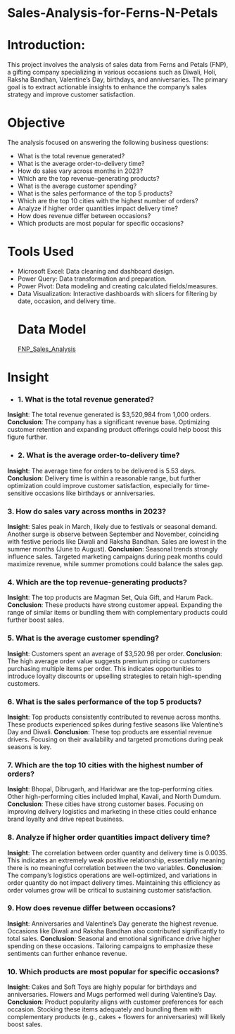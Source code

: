 # Sales-Analysis-for-Ferns-N-Petals
# Introduction:
This project involves the analysis of sales data from Ferns and Petals (FNP), a gifting company specializing in various occasions such as Diwali, Holi, Raksha Bandhan, Valentine’s Day, birthdays, and anniversaries. The primary goal is to extract actionable insights to enhance the company’s sales strategy and improve customer satisfaction.
# Objective
The analysis focused on answering the following business questions:

* What is the total revenue generated?
* What is the average order-to-delivery time?
* How do sales vary across months in 2023?
* Which are the top revenue-generating products?
* What is the average customer spending?
* What is the sales performance of the top 5 products?
* Which are the top 10 cities with the highest number of orders?
* Analyze if higher order quantities impact delivery time?
* How does revenue differ between occasions?
* Which products are most popular for specific occasions?
# Tools Used
* Microsoft Excel: Data cleaning and dashboard design.
* Power Query: Data transformation and preparation.
* Power Pivot: Data modeling and creating calculated fields/measures.
* Data Visualization: Interactive dashboards with slicers for filtering by date, occasion, and delivery time.
  # Data Model
  <a href="Screenshot 2024-12-06 220102.png">FNP_Sales_Analysis</a>
# Insight
* ### 1. What is the total revenue generated?
**Insight**: The total revenue generated is $3,520,984 from 1,000 orders.
**Conclusion**: The company has a significant revenue base. Optimizing customer retention and expanding product offerings could help boost this figure further.
* ### 2. What is the average order-to-delivery time?
**Insight**: The average time for orders to be delivered is 5.53 days.
**Conclusion**: Delivery time is within a reasonable range, but further optimization could improve customer satisfaction, especially for time-sensitive occasions like birthdays or anniversaries.
### 3. How do sales vary across months in 2023?
**Insight**:
Sales peak in March, likely due to festivals or seasonal demand.
Another surge is observe between September and November, coinciding with festive periods like Diwali and Raksha Bandhan.
Sales are lowest in the summer months (June to August).
**Conclusion**: Seasonal trends strongly influence sales. Targeted marketing campaigns during peak months could maximize revenue, while summer promotions could balance the sales gap.
### 4. Which are the top revenue-generating products?
**Insight**:
The top products are Magman Set, Quia Gift, and Harum Pack.
**Conclusion**: These products have strong customer appeal. Expanding the range of similar items or bundling them with complementary products could further boost sales.
### 5. What is the average customer spending?
**Insight**: Customers spent an average of $3,520.98 per order.
**Conclusion**: The high average order value suggests premium pricing or customers purchasing multiple items per order. This indicates opportunities to introduce loyalty discounts or upselling strategies to retain high-spending customers.
### 6. What is the sales performance of the top 5 products?
**Insight**:
Top products consistently contributed to revenue across months.
These products experienced spikes during festive seasons like Valentine’s Day and Diwali.
**Conclusion**: These top products are essential revenue drivers. Focusing on their availability and targeted promotions during peak seasons is key.
### 7. Which are the top 10 cities with the highest number of orders?
**Insight**:
Bhopal, Dibrugarh, and Haridwar are the top-performing cities.
Other high-performing cities included Imphal, Kavali, and North Dumdum.
**Conclusion**: These cities have strong customer bases. Focusing on improving delivery logistics and marketing in these cities could enhance brand loyalty and drive repeat business.
### 8. Analyze if higher order quantities impact delivery time?
**Insight**: The correlation between order quantity and delivery time is 0.0035. This indicates an extremely weak positive relationship, essentially meaning there is no meaningful correlation between the two variables.
**Conclusion**: The company’s logistics operations are well-optimized, and variations in order quantity do not impact delivery times. Maintaining this efficiency as order volumes grow will be critical to sustaining customer satisfaction.
### 9. How does revenue differ between occasions?
**Insight**:
Anniversaries and Valentine’s Day generate the highest revenue.
Occasions like Diwali and Raksha Bandhan also contributed significantly to total sales.
**Conclusion**: Seasonal and emotional significance drive higher spending on these occasions. Tailoring campaigns to emphasize these sentiments can further enhance revenue.
### 10. Which products are most popular for specific occasions?
**Insight**:
Cakes and Soft Toys are highly popular for birthdays and anniversaries.
Flowers and Mugs performed well during Valentine’s Day.
**Conclusion**: Product popularity aligns with customer preferences for each occasion. Stocking these items adequately and bundling them with complementary products (e.g., cakes + flowers for anniversaries) will likely boost sales.
  
